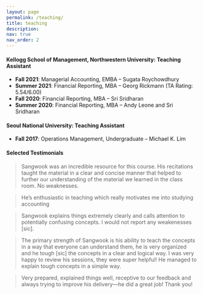 ```yaml
---
layout: page
permalink: /teaching/
title: teaching
description: 
nav: true
nav_order: 2
---
```


<!-- For now, this page is assumed to be a static description of your courses. You can convert it to a collection similar to `_projects/` so that you can have a dedicated page for each course.

Organize your courses by years, topics, or universities, however you like!
 -->

#### Kellogg School of Management, Northwestern University: Teaching Assistant
  - **Fall 2021**: Managerial Accounting, EMBA – Sugata Roychowdhury
  - **Summer 2021**: Financial Reporting, MBA – Georg Rickmann (TA Rating: 5.54/6.00)
  - **Fall 2020**: Financial Reporting, MBA – Sri Sridharan
  - **Summer 2020**: Financial Reporting, MBA – Andy Leone and Sri Sridharan


#### Seoul National University: Teaching Assistant
  - **Fall 2017**: Operations Management, Undergraduate – Michael K. Lim


#### Selected Testimonials

> Sangwook was an incredible resource for this course. His recitations taught the material in a clear and concise manner that helped to further our understanding of the material we learned in the class room. No weaknesses.

> He’s enthusiastic in teaching which really motivates me into studying accounting

> Sangwook explains things extremely clearly and calls attention to potentially confusing concepts. I would not report any weakenesses [sic].
 
> The primary strength of Sangwook is his ability to teach the concepts in a way that everyone can understand them, he is very organized and he tough [sic] the concepts in a clear and logical way. I was very happy to review his sessions, they were super helpful! He managed to explain tough concepts in a simple way.

> Very prepared, explained things well, receptive to our feedback and always trying to improve his delivery—he did a great job! Thank you!

<object data="{{ site.url }}{{ site.baseurl }}/assets/pdf/teaching_eval_02.pdf" width="1000" height="1000" type="application/pdf"></object>

<object data="{{ site.url }}{{ site.baseurl }}/assets/pdf/teaching_eval_01.pdf" width="1000" height="1000" type="application/pdf"></object>